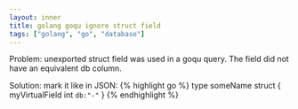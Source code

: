 ```yaml
---
layout: inner
title: golang goqu ignore struct field
tags: ["golang", "go", "database"]
---
```

Problem: unexported struct field was used in a goqu query. The field did not have
an equivalent db column.

Solution: mark it like in JSON:
{% highlight go %}
type someName struct {
  myVirtualField int `db:"-"`
}
{% endhighlight %}
